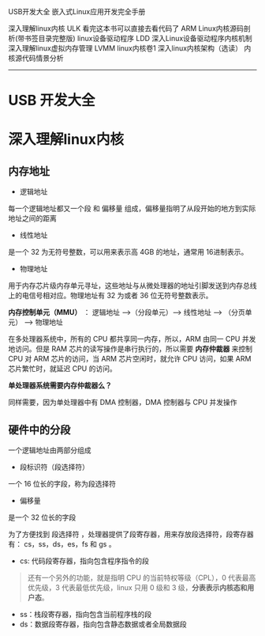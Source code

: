

USB开发大全
嵌入式Linux应用开发完全手册

深入理解linux内核  ULK 看完这本书可以直接去看代码了
ARM  Linux内核源码剖析(带书签目录完整版)
linux设备驱动程序 LDD
深入Linux设备驱动程序内核机制
深入理解linux虚拟内存管理  LVMM
linux内核卷1
深入linux内核架构（选读）
内核源代码情景分析



-----

# USB 开发大全

# 深入理解linux内核

## 内存地址

- 逻辑地址

每一个逻辑地址都又一个段 和 偏移量 组成，偏移量指明了从段开始的地方到实际地址之间的距离

- 线性地址

是一个 32 为无符号整数，可以用来表示高 4GB 的地址，通常用 16进制表示。

- 物理地址

用于内存芯片级内存单元寻址，这些地址与从微处理器的地址引脚发送到内存总线上的电信号相对应。物理地址有 32 为或者 36 位无符号整数表示。


**内存控制单元（MMU）** ： 逻辑地址 -->（分段单元）--> 线性地址 --> （分页单元） --> 物理地址

在多处理器系统中，所有的 CPU 都共享同一内存，所以，ARM 由同一 CPU 并发地访问。但是 RAM 芯片的读写操作是串行执行的，所以需要 **内存仲裁器** 来控制 CPU 对 ARM 芯片的访问，当 ARM 芯片空闲时，就允许 CPU 访问，如果 ARM 芯片繁忙时，就延迟 CPU 的访问。

**单处理器系统需要内存仲裁器么？**

同样需要，因为单处理器中有 DMA 控制器，DMA 控制器与 CPU 并发操作

## 硬件中的分段

一个逻辑地址由两部分组成

- 段标识符（段选择符）

一个 16 位长的字段，称为段选择符

- 偏移量

是一个 32 位长的字段

为了方便找到 段选择符 ，处理器提供了段寄存器，用来存放段选择符，段寄存器有： cs，ss，ds，es，fs 和 gs 。

- cs: 代码段寄存器，指向包含程序指令的段

> 还有一个另外的功能，就是指明 CPU 的当前特权等级（CPL），0 代表最高优先级，3 代表最低优先级，linux 只用 0 级和 3 级，**分表表示内核态和用户态**。

- ss：栈段寄存器，指向包含当前程序栈的段
- ds：数据段寄存器，指向包含静态数据或者全局数据段

